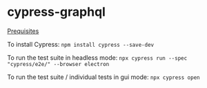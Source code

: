 # cypress-graphql

[Prequisites](https://docs.cypress.io/guides/getting-started/installing-cypress#System-requirements)

To install Cypress: `npm install cypress --save-dev`

To run the test suite in headless mode: `npx cypress run --spec "cypress/e2e/" --browser electron`

To run the test suite / individual tests in gui mode: `npx cypress open`
